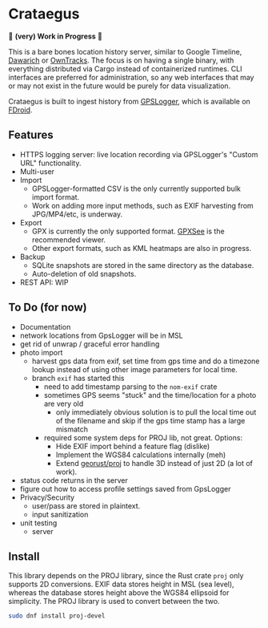 Crataegus
===

:construction: **(very) Work in Progress** :construction:

This is a bare bones location history server, similar to Google Timeline, [Dawarich](https://dawarich.app/) or [OwnTracks](https://owntracks.org/).
The focus is on having a single binary, with everything distributed via Cargo instead of containerized runtimes.
CLI interfaces are preferred for administration, so any web interfaces that may or may not exist in the future would be purely for data visualization.

Crataegus is built to ingest history from [GPSLogger](https://gpslogger.app), which is available on [FDroid](https://f-droid.org/packages/com.mendhak.gpslogger/). 

## Features

- HTTPS logging server: live location recording via GPSLogger's "Custom URL" functionality.
- Multi-user
- Import
    - GPSLogger-formatted CSV is the only currently supported bulk import format.
    - Work on adding more input methods, such as EXIF harvesting from JPG/MP4/etc, is underway.
- Export
    - GPX is currently the only supported format. [GPXSee](https://www.gpxsee.org/) is the recommended viewer.
    - Other export formats, such as KML heatmaps are also in progress.
- Backup
    - SQLite snapshots are stored in the same directory as the database.
    - Auto-deletion of old snapshots.
- REST API: WIP

## To Do (for now)
- Documentation
- network locations from GpsLogger will be in MSL
- get rid of unwrap / graceful error handling
- photo import
    - harvest gps data from exif, set time from gps time and do a timezone lookup instead of using other image parameters for local time.
    - branch `exif` has started this
        - need to add timestamp parsing to the `nom-exif` crate
        - sometimes GPS seems "stuck" and the time/location for a photo are very old
            - only immediately obvious solution is to pull the local time out of the filename and skip if the gps time stamp has a large mismatch
        - required some system deps for PROJ lib, not great. Options:
            - Hide EXIF import behind a feature flag (dislike)
            - Implement the WGS84 calculations internally (meh)
            - Extend [georust/proj](https://github.com/georust/proj) to handle 3D instead of just 2D (a lot of work).
- status code returns in the server
- figure out how to access profile settings saved from GpsLogger
- Privacy/Security
    - user/pass are stored in plaintext.
    - input sanitization
- unit testing
    - server

## Install

This library depends on the PROJ library, since the Rust crate `proj` only supports 2D conversions.
EXIF data stores height in MSL (sea level), whereas the database stores height above the WGS84 
ellipsoid for simplicity. The PROJ library is used to convert between the two.
```sh
sudo dnf install proj-devel
```
